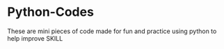 # Python-Codes
These are mini pieces of code made for fun and practice using python to help improve 
SKILL
